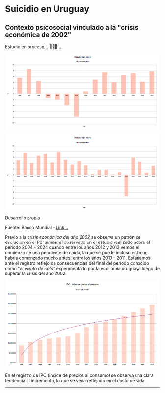 # Suicidio en Uruguay
## Contexto psicosocial vinculado a la "crisis económica de 2002"

Estudio en proceso... 🎠🎠🎠...

![](pbi-1996-2010.png)

![](pbi-2004-2024.png)

Desarrollo propio

Fuente: Banco Mundial - [Link...](https://datos.bancomundial.org/indicador/NY.GDP.MKTP.KD.ZG?end=2024&locations=UY&start=1961&view=chart)

Previo a la *crisis económica del año 2002* se observa un patrón de evolución en el PBI similar al observado en el estudio realizado sobre el periodo 2004 - 2024 cuando entre los años 2012 y 2013 vemos el comienzo de una pendiente de caída, la que se puede incluso estimar, habria comenzado mucho antes, entre los años 2010 - 2011. Estaríamos ante el registro reflejo de consecuencias del final del periodo conocido como "*el viento de cola*" experimentado por la economía uruguaya luego de superar la crisis del año 2002.

![](ipc-base2007-100-1996-2010.png)

En el registro de IPC (indice de precios al consumo) se observa una clara tendencia al incremento, lo que se vería reflejado en el costo de vida.

---
